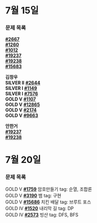 # 7월 15일 
### 문제 목록

[**#2667**](https://www.acmicpc.net/problem/2667)  
[**#1260**](https://www.acmicpc.net/problem/1260)  
[**#1012**](https://www.acmicpc.net/problem/1012)   
[**#19237**](https://www.acmicpc.net/problem/19237)  
[**#19238**](https://www.acmicpc.net/problem/19238)  
[**#15683**](https://www.acmicpc.net/problem/15683)

**김창우**   
**SILVER II** [**#2644**](https://www.acmicpc.net/problem/2644)  
**SILVER I**  [**#1149**](https://www.acmicpc.net/problem/1149)  
**SILVER I**  [**#7576**](https://www.acmicpc.net/problem/7576)  
**GOLD V**    [**#1107**](https://www.acmicpc.net/problem/1107)  
**GOLD V**    [**#12865**](https://www.acmicpc.net/problem/12865)  
**GOLD V**    [**#2174**](https://www.acmicpc.net/problem/2174)  
**GOLD V**    [**#9663**](https://www.acmicpc.net/problem/9663)  

**안한거**   
[**#19237**](https://www.acmicpc.net/problem/19237)   
[**#19238**](https://www.acmicpc.net/problem/19238)   


# 7월 20일   
### 문제 목록

GOLD V [**#1759**](https://www.acmicpc.net/problem/1759) 암호만들기 tag: 순열, 조합론   
GOLD V [**#3190**](https://www.acmicpc.net/problem/3190) 뱀 tag: 구현   
GOLD V [**#15686**](https://www.acmicpc.net/problem/15686) 치킨 배달 tag: 브루트 포스   
GOLD IV [**#1520**](https://www.acmicpc.net/problem/1520) 내리막 길 tag: DP    
GOLD IV [**#2573**](https://www.acmicpc.net/problem/2573) 빙산 tag: DFS, BFS   
